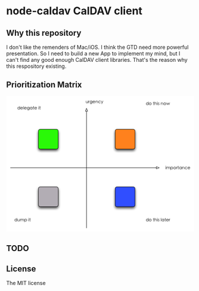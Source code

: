 node-caldav CalDAV client
===========

## Why this repository
I don't like the remenders of Mac/iOS. I think the GTD need more powerful presentation. So I need to build a new App to implement my mind, but I can't find any good enough CalDAV client libraries. That's the reason why this respository existing.

## Prioritization Matrix
![Prioritization Matrix](./figures/todo.png)

## TODO

## License
The MIT license